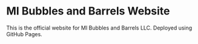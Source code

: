 # MI Bubbles and Barrels Website

This is the official website for MI Bubbles and Barrels LLC. Deployed using GitHub Pages.
